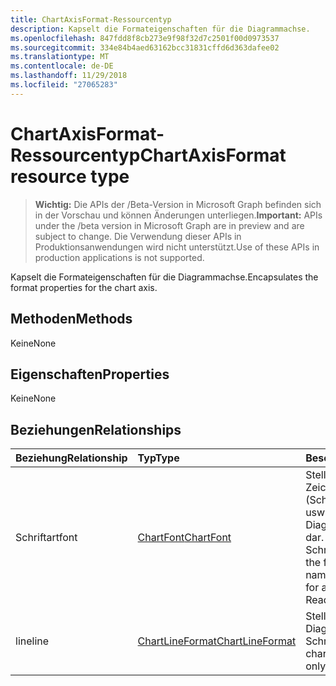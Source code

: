 ```yaml
---
title: ChartAxisFormat-Ressourcentyp
description: Kapselt die Formateigenschaften für die Diagrammachse.
ms.openlocfilehash: 847fdd8f8cb273e9f98f32d7c2501f00d0973537
ms.sourcegitcommit: 334e84b4aed63162bcc31831cffd6d363dafee02
ms.translationtype: MT
ms.contentlocale: de-DE
ms.lasthandoff: 11/29/2018
ms.locfileid: "27065283"
---
```

# <a name="chartaxisformat-resource-type"></a><span data-ttu-id="ce82d-103">ChartAxisFormat-Ressourcentyp</span><span class="sxs-lookup"><span data-stu-id="ce82d-103">ChartAxisFormat resource type</span></span>

> <span data-ttu-id="ce82d-104">**Wichtig:** Die APIs der /Beta-Version in Microsoft Graph befinden sich in der Vorschau und können Änderungen unterliegen.</span><span class="sxs-lookup"><span data-stu-id="ce82d-104">**Important:** APIs under the /beta version in Microsoft Graph are in preview and are subject to change.</span></span> <span data-ttu-id="ce82d-105">Die Verwendung dieser APIs in Produktionsanwendungen wird nicht unterstützt.</span><span class="sxs-lookup"><span data-stu-id="ce82d-105">Use of these APIs in production applications is not supported.</span></span>

<span data-ttu-id="ce82d-106">Kapselt die Formateigenschaften für die Diagrammachse.</span><span class="sxs-lookup"><span data-stu-id="ce82d-106">Encapsulates the format properties for the chart axis.</span></span>


## <a name="methods"></a><span data-ttu-id="ce82d-107">Methoden</span><span class="sxs-lookup"><span data-stu-id="ce82d-107">Methods</span></span>
<span data-ttu-id="ce82d-108">Keine</span><span class="sxs-lookup"><span data-stu-id="ce82d-108">None</span></span>
## <a name="properties"></a><span data-ttu-id="ce82d-109">Eigenschaften</span><span class="sxs-lookup"><span data-stu-id="ce82d-109">Properties</span></span>
<span data-ttu-id="ce82d-110">Keine</span><span class="sxs-lookup"><span data-stu-id="ce82d-110">None</span></span>

## <a name="relationships"></a><span data-ttu-id="ce82d-111">Beziehungen</span><span class="sxs-lookup"><span data-stu-id="ce82d-111">Relationships</span></span>
| <span data-ttu-id="ce82d-112">Beziehung</span><span class="sxs-lookup"><span data-stu-id="ce82d-112">Relationship</span></span> | <span data-ttu-id="ce82d-113">Typ</span><span class="sxs-lookup"><span data-stu-id="ce82d-113">Type</span></span>   |<span data-ttu-id="ce82d-114">Beschreibung</span><span class="sxs-lookup"><span data-stu-id="ce82d-114">Description</span></span>|
|:---------------|:--------|:----------|
|<span data-ttu-id="ce82d-115">Schriftart</span><span class="sxs-lookup"><span data-stu-id="ce82d-115">font</span></span>|[<span data-ttu-id="ce82d-116">ChartFont</span><span class="sxs-lookup"><span data-stu-id="ce82d-116">ChartFont</span></span>](chartfont.md)|<span data-ttu-id="ce82d-p102">Stellt die Zeichenformatierung (Schriftart, Schriftgrad, Farbe usw.) für ein Diagrammachsenelement dar. Schreibgeschützt.</span><span class="sxs-lookup"><span data-stu-id="ce82d-p102">Represents the font attributes (font name, font size, color, etc.) for a chart axis element. Read-only.</span></span>|
|<span data-ttu-id="ce82d-119">line</span><span class="sxs-lookup"><span data-stu-id="ce82d-119">line</span></span>|[<span data-ttu-id="ce82d-120">ChartLineFormat</span><span class="sxs-lookup"><span data-stu-id="ce82d-120">ChartLineFormat</span></span>](chartlineformat.md)|<span data-ttu-id="ce82d-p103">Stellt die Formatierung der Diagrammlinien dar. Schreibgeschützt.</span><span class="sxs-lookup"><span data-stu-id="ce82d-p103">Represents chart line formatting. Read-only.</span></span>|

<!-- uuid: 8fcb5dbc-d5aa-4681-8e31-b001d5168d79
2015-10-25 14:57:30 UTC -->
<!-- {
  "type": "#page.annotation",
  "description": "ChartAxisFormat resource",
  "keywords": "",
  "section": "documentation",
  "tocPath": ""
}-->